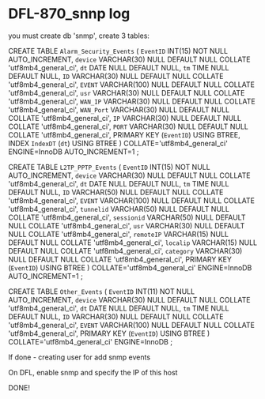 # DFL-870_snnp log
you must create db 'snmp', create 3 tables:

CREATE TABLE `Alarm_Security_Events` (
	`EventID` INT(15) NOT NULL AUTO_INCREMENT,
	`device` VARCHAR(30) NULL DEFAULT NULL COLLATE 'utf8mb4_general_ci',
	`dt` DATE NULL DEFAULT NULL,
	`tm` TIME NULL DEFAULT NULL,
	`ID` VARCHAR(30) NULL DEFAULT NULL COLLATE 'utf8mb4_general_ci',
	`EVENT` VARCHAR(100) NULL DEFAULT NULL COLLATE 'utf8mb4_general_ci',
	`usr` VARCHAR(30) NULL DEFAULT NULL COLLATE 'utf8mb4_general_ci',
	`WAN_IP` VARCHAR(30) NULL DEFAULT NULL COLLATE 'utf8mb4_general_ci',
	`WAN_Port` VARCHAR(30) NULL DEFAULT NULL COLLATE 'utf8mb4_general_ci',
	`IP` VARCHAR(30) NULL DEFAULT NULL COLLATE 'utf8mb4_general_ci',
	`PORT` VARCHAR(30) NULL DEFAULT NULL COLLATE 'utf8mb4_general_ci',
	PRIMARY KEY (`EventID`) USING BTREE,
	INDEX `IndexDT` (`dt`) USING BTREE
)
COLLATE='utf8mb4_general_ci'
ENGINE=InnoDB
AUTO_INCREMENT=1
;

CREATE TABLE `L2TP_PPTP_Events` (
	`EventID` INT(15) NOT NULL AUTO_INCREMENT,
	`device` VARCHAR(30) NULL DEFAULT NULL COLLATE 'utf8mb4_general_ci',
	`dt` DATE NULL DEFAULT NULL,
	`tm` TIME NULL DEFAULT NULL,
	`ID` VARCHAR(50) NULL DEFAULT NULL COLLATE 'utf8mb4_general_ci',
	`EVENT` VARCHAR(100) NULL DEFAULT NULL COLLATE 'utf8mb4_general_ci',
	`tunnelid` VARCHAR(50) NULL DEFAULT NULL COLLATE 'utf8mb4_general_ci',
	`sessionid` VARCHAR(50) NULL DEFAULT NULL COLLATE 'utf8mb4_general_ci',
	`usr` VARCHAR(30) NULL DEFAULT NULL COLLATE 'utf8mb4_general_ci',
	`remoteIP` VARCHAR(15) NULL DEFAULT NULL COLLATE 'utf8mb4_general_ci',
	`localip` VARCHAR(15) NULL DEFAULT NULL COLLATE 'utf8mb4_general_ci',
	`category` VARCHAR(30) NULL DEFAULT NULL COLLATE 'utf8mb4_general_ci',
	PRIMARY KEY (`EventID`) USING BTREE
)
COLLATE='utf8mb4_general_ci'
ENGINE=InnoDB
AUTO_INCREMENT=1
;

CREATE TABLE `Other_Events` (
	`EventID` INT(11) NOT NULL AUTO_INCREMENT,
	`device` VARCHAR(30) NULL DEFAULT NULL COLLATE 'utf8mb4_general_ci',
	`dt` DATE NULL DEFAULT NULL,
	`tm` TIME NULL DEFAULT NULL,
	`ID` VARCHAR(30) NULL DEFAULT NULL COLLATE 'utf8mb4_general_ci',
	`EVENT` VARCHAR(100) NULL DEFAULT NULL COLLATE 'utf8mb4_general_ci',
	PRIMARY KEY (`EventID`) USING BTREE
)
COLLATE='utf8mb4_general_ci'
ENGINE=InnoDB
;

If done - creating user for add snmp events

On DFL, enable snmp and specify the IP of this host

DONE!
